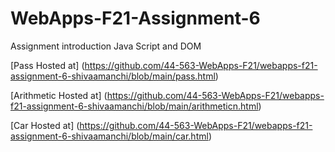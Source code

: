 # WebApps-F21-Assignment-6
Assignment introduction Java Script and DOM

[Pass Hosted at] (https://github.com/44-563-WebApps-F21/webapps-f21-assignment-6-shivaamanchi/blob/main/pass.html)

[Arithmetic Hosted at] (https://github.com/44-563-WebApps-F21/webapps-f21-assignment-6-shivaamanchi/blob/main/arithmeticn.html)

[Car Hosted at] (https://github.com/44-563-WebApps-F21/webapps-f21-assignment-6-shivaamanchi/blob/main/car.html)
